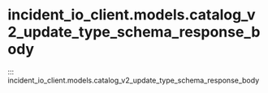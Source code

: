 # incident_io_client.models.catalog_v2_update_type_schema_response_body

::: incident_io_client.models.catalog_v2_update_type_schema_response_body